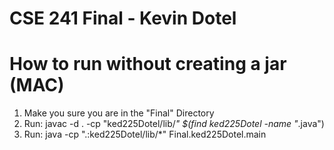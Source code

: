 # CSE 241 Final - Kevin Dotel 

# How to run without creating a jar (MAC)
1. Make you sure you are in the "Final" Directory 
2. Run: javac -d . -cp "ked225Dotel/lib/*" $(find ked225Dotel -name "*.java")
3. Run: java -cp ".:ked225Dotel/lib/*" Final.ked225Dotel.main


